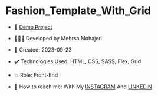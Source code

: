 # Fashion_Template_With_Grid

- 🔗 [Demo Project]()

- 👩🏻‍💻 Developed by Mehrsa Mohajeri

- 📆 Created: 2023-09-23

- ✔️ Technologies Used: HTML, CSS, SASS, Flex, Grid

- 💥 Role: Front-End

- 📲 How to reach me: With My [INSTAGRAM](https://www.instagram.com/mehrsa_mohajeri_developer) And [LINKEDIN](https://www.linkedin.com/in/mehrsa-mohajeri-developer)
